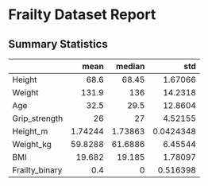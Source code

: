 # Frailty Dataset Report

## Summary Statistics

|                |      mean |    median |        std |
|:---------------|----------:|----------:|-----------:|
| Height         |  68.6     |  68.45    |  1.67066   |
| Weight         | 131.9     | 136       | 14.2318    |
| Age            |  32.5     |  29.5     | 12.8604    |
| Grip_strength  |  26       |  27       |  4.52155   |
| Height_m       |   1.74244 |   1.73863 |  0.0424348 |
| Weight_kg      |  59.8288  |  61.6886  |  6.45544   |
| BMI            |  19.682   |  19.185   |  1.78097   |
| Frailty_binary |   0.4     |   0       |  0.516398  |

